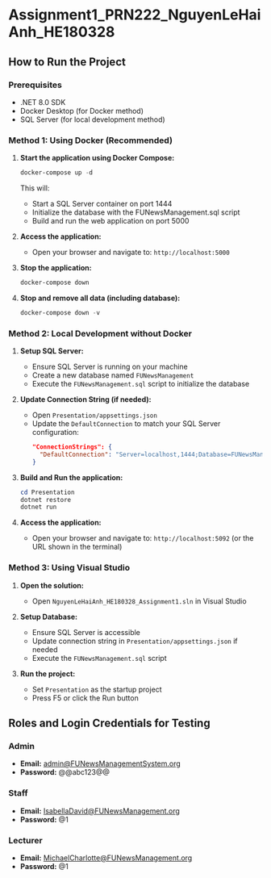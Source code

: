 # Assignment1_PRN222_NguyenLeHaiAnh_HE180328

## How to Run the Project

### Prerequisites
- .NET 8.0 SDK
- Docker Desktop (for Docker method)
- SQL Server (for local development method)

### Method 1: Using Docker (Recommended)

1. **Start the application using Docker Compose:**
   ```powershell
   docker-compose up -d
   ```
   This will:
   - Start a SQL Server container on port 1444
   - Initialize the database with the FUNewsManagement.sql script
   - Build and run the web application on port 5000

2. **Access the application:**
   - Open your browser and navigate to: `http://localhost:5000`

3. **Stop the application:**
   ```powershell
   docker-compose down
   ```

4. **Stop and remove all data (including database):**
   ```powershell
   docker-compose down -v
   ```

### Method 2: Local Development without Docker

1. **Setup SQL Server:**
   - Ensure SQL Server is running on your machine
   - Create a new database named `FUNewsManagement`
   - Execute the `FUNewsManagement.sql` script to initialize the database

2. **Update Connection String (if needed):**
   - Open `Presentation/appsettings.json`
   - Update the `DefaultConnection` to match your SQL Server configuration:
     ```json
     "ConnectionStrings": {
       "DefaultConnection": "Server=localhost,1444;Database=FUNewsManagement;User Id=sa;Password=YourStrong@Passw0rd;TrustServerCertificate=True;Encrypt=False"
     }
     ```

3. **Build and Run the application:**
   ```powershell
   cd Presentation
   dotnet restore
   dotnet run
   ```

4. **Access the application:**
   - Open your browser and navigate to: `http://localhost:5092` (or the URL shown in the terminal)

### Method 3: Using Visual Studio

1. **Open the solution:**
   - Open `NguyenLeHaiAnh_HE180328_Assignment1.sln` in Visual Studio

2. **Setup Database:**
   - Ensure SQL Server is accessible
   - Update connection string in `Presentation/appsettings.json` if needed
   - Execute the `FUNewsManagement.sql` script

3. **Run the project:**
   - Set `Presentation` as the startup project
   - Press F5 or click the Run button

## Roles and Login Credentials for Testing

### Admin
- **Email:** admin@FUNewsManagementSystem.org
- **Password:** @@abc123@@

### Staff
- **Email:** IsabellaDavid@FUNewsManagement.org
- **Password:** @1

### Lecturer
- **Email:** MichaelCharlotte@FUNewsManagement.org
- **Password:** @1